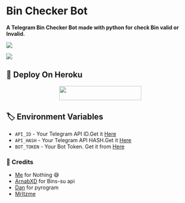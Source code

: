# Bin Checker Bot 

**A Telegram Bin Checker Bot made with python for check Bin valid or Invalid.**

<a href="https://github.com/ImDenuwan/Bin-Checker-Bot/"><img src="https://img.shields.io/github/forks/ImDenuwan/Bin-Checker-Bot?style=social"></a>

<a href="https://github.com/ImDenuwan/Bin-Checker-Bot"><img src="https://img.shields.io/github/stars/ImDenuwan/Bin-Checker-Bot?style=social"></a>

## 📌 Deploy On Heroku
<p align="center"><a href="https://github.com/ImDenuwan/Bin-Checker-Bot"> <img src="https://img.shields.io/badge/Deploy%20To%20Heroku-black?style=for-the-badge&logo=heroku" width="220" height="38.45"></p></a>

## 🏷 Environment Variables
  - `API_ID` - Your Telegram API ID.Get it [Here](my.telegram.org)
  - `API_HASH` - Your Telegram API HASH.Get it [Here](my.telegram.org)
  - `BOT_TOKEN` - Your Bot Token. Get it from [Here](https://t.me/BotFather)
  
  
### 💫 Credits
 - [Me](https://github.com/ImDenuwan/) for Nothing 😅
 - [ArnabXD](https://github.com/ArnabXD/) for Bins-su api
 - [Dan](https://github.com/delivrance) for pyrogram
 - [MrItzme](https://github.com/Damantha126)
